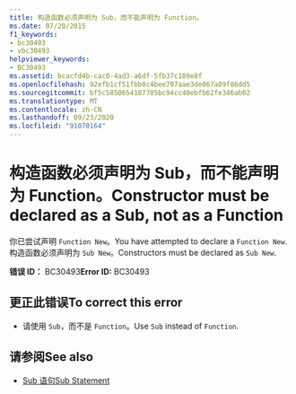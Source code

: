 ```yaml
---
title: 构造函数必须声明为 Sub，而不能声明为 Function。
ms.date: 07/20/2015
f1_keywords:
- bc30493
- vbc30493
helpviewer_keywords:
- BC30493
ms.assetid: bcacfd4b-cac0-4ad3-a6df-5fb37c189e8f
ms.openlocfilehash: 92efb1cf51fbb8c4bee797aae3de067a09f86dd5
ms.sourcegitcommit: bf5c5850654187705bc94cc40ebfb62fe346ab02
ms.translationtype: MT
ms.contentlocale: zh-CN
ms.lasthandoff: 09/23/2020
ms.locfileid: "91070164"
---
```

# <a name="constructor-must-be-declared-as-a-sub-not-as-a-function"></a><span data-ttu-id="b4fdb-102">构造函数必须声明为 Sub，而不能声明为 Function。</span><span class="sxs-lookup"><span data-stu-id="b4fdb-102">Constructor must be declared as a Sub, not as a Function</span></span>

<span data-ttu-id="b4fdb-103">你已尝试声明 `Function New`。</span><span class="sxs-lookup"><span data-stu-id="b4fdb-103">You have attempted to declare a `Function New`.</span></span> <span data-ttu-id="b4fdb-104">构造函数必须声明为 `Sub New`。</span><span class="sxs-lookup"><span data-stu-id="b4fdb-104">Constructors must be declared as `Sub New`.</span></span>  
  
 <span data-ttu-id="b4fdb-105">**错误 ID：** BC30493</span><span class="sxs-lookup"><span data-stu-id="b4fdb-105">**Error ID:** BC30493</span></span>  
  
## <a name="to-correct-this-error"></a><span data-ttu-id="b4fdb-106">更正此错误</span><span class="sxs-lookup"><span data-stu-id="b4fdb-106">To correct this error</span></span>  
  
- <span data-ttu-id="b4fdb-107">请使用 `Sub`，而不是 `Function`。</span><span class="sxs-lookup"><span data-stu-id="b4fdb-107">Use `Sub` instead of `Function`.</span></span>  
  
## <a name="see-also"></a><span data-ttu-id="b4fdb-108">请参阅</span><span class="sxs-lookup"><span data-stu-id="b4fdb-108">See also</span></span>

- [<span data-ttu-id="b4fdb-109">Sub 语句</span><span class="sxs-lookup"><span data-stu-id="b4fdb-109">Sub Statement</span></span>](../language-reference/statements/sub-statement.md)
